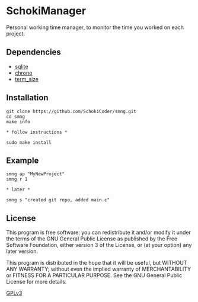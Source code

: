 # SchokiManager

Personal working time manager, to monitor the time you worked on each project.

## Dependencies

+ [sqlite](https://docs.rs/sqlite/)
+ [chrono](https://docs.rs/chrono/)
+ [term_size](https://docs.rs/term_size/)

## Installation

```
git clone https://github.com/SchokiCoder/smng.git
cd smng
make info

* follow instructions *

sudo make install
```

## Example

```
smng ap "MyNewProject"
smng r 1

* later *

smng s "created git repo, added main.c"
```

## License

This program is free software: you can redistribute it and/or modify
it under the terms of the GNU General Public License as published by
the Free Software Foundation, either version 3 of the License, or
(at your option) any later version.

This program is distributed in the hope that it will be useful,
but WITHOUT ANY WARRANTY; without even the implied warranty of
MERCHANTABILITY or FITNESS FOR A PARTICULAR PURPOSE.  See the
GNU General Public License for more details.

[GPLv3](https://www.gnu.org/licenses/gpl-3.0.en.html)
